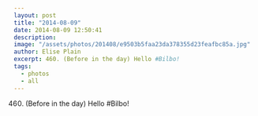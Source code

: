 ```yaml
---
layout: post
title: "2014-08-09"
date: 2014-08-09 12:50:41
description: 
image: "/assets/photos/201408/e9503b5faa23da378355d23feafbc85a.jpg"
author: Elise Plain
excerpt: 460. (Before in the day) Hello #Bilbo!
tags: 
  - photos
  - all
---
```


460. (Before in the day) Hello #Bilbo!
<p></p>
